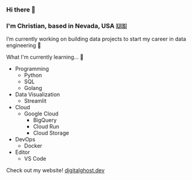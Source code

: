### Hi there 👋

### I'm Christian, based in Nevada, USA 🇺🇸

I’m currently working on building data projects to start my career in data engineering 🔨

What I'm currently learning... 🌱

  * Programming
    * Python
    * SQL
    * Golang
  * Data Visualization
    * Streamlit
  * Cloud
    * Google Cloud
      * BigQuery
      * Cloud Run
      * Cloud Storage
  * DevOps
    * Docker
  * Editor
    * VS Code


Check out my website! [digitalghost.dev](https://www.digitalghost.dev)
